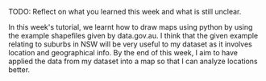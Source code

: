 TODO: Reflect on what you learned this week and what is still unclear.

In this week's tutorial, we learnt how to draw maps using python by using the example shapefiles given by data.gov.au. I think that the given example relating to suburbs in NSW will be very useful to my dataset as it involves location and geographical info. By the end of this week, I aim to have applied the data from my dataset into a map so that I can analyze locations better.
